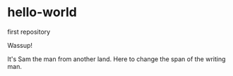 # hello-world
first repository

Wassup!

It's Sam the man from another land.
Here to change the span of the writing man.
